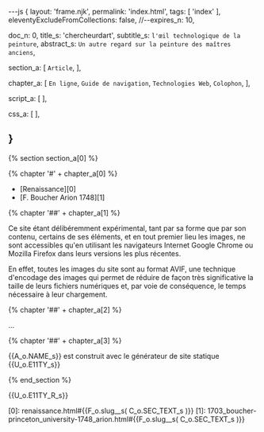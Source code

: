 ---js
{
  layout:    'frame.njk',
  permalink: 'index.html',
  tags:      [ 'index' ],
  eleventyExcludeFromCollections: false,
  //--expires_n: 10,


  doc_n:      0,
  title_s:    'chercheurdart',
  subtitle_s: `l'œil technologique de la peinture`,
  abstract_s: `Un autre regard sur la peinture des maîtres anciens`,

  section_a:
  [
    `Article`,
  ],

  chapter_a:
  [
    `En ligne`,
    `Guide de navigation`,
    `Technologies Web`,
    `Colophon`,
  ],

  script_a:
  [
  ],

  css_a:
  [
  ],

}
---
[comment]: # (======================== Avant-propos ========================)

{% section section_a[0] %}

{% chapter '#' + chapter_a[0] %}

+   [Renaissance][0]
+   [F. Boucher Arion 1748][1]


{% chapter '##' + chapter_a[1] %}

Ce site étant délibéremment expérimental, tant par sa forme que par son contenu, certains de ses éléments, et en tout premier lieu les images, ne sont accessibles qu'en utilisant les navigateurs Internet Google Chrome ou Mozilla Firefox dans leurs versions les plus récentes.

En effet, toutes les images du site sont au format AVIF, une technique d'encodage des images qui permet de réduire de façon très significative la taille de leurs fichiers numériques et, par voie de conséquence, le temps nécessaire à leur chargement.

{% chapter '##' + chapter_a[2] %}

...

{% chapter '##' + chapter_a[3] %}

{{A_o.NAME_s}} est construit avec le générateur de site statique  {{U_o.E11TY_s}}

{% end_section %}

[comment]: # (======================== Links ========================)

{{U_o.E11TY_R_s}}

[0]: renaissance.html#{{F_o.slug__s( C_o.SEC_TEXT_s )}}
[1]: 1703_boucher-princeton_university-1748_arion.html#{{F_o.slug__s( C_o.SEC_TEXT_s )}}
